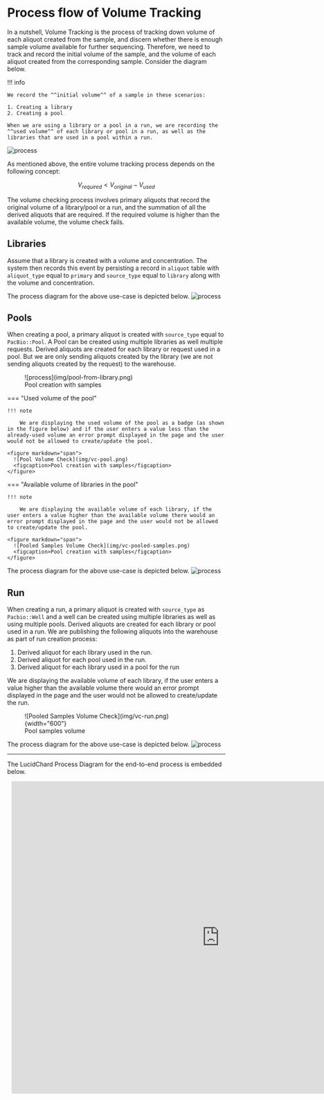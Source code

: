 # Process flow of Volume Tracking

In a nutshell, Volume Tracking is the process of tracking down volume of each aliquot created from the sample, and discern whether there is enough sample volume available for further sequencing. Therefore, we need to track and record the initial volume of the sample, and the volume of each aliquot created from the corresponding sample. Consider the diagram below.

!!! info

    We record the ^^initial volume^^ of a sample in these scenarios:

    1. Creating a library
    2. Creating a pool

    When we are using a library or a pool in a run, we are recording the ^^used volume^^ of each library or pool in a run, as well as the libraries that are used in a pool within a run.


![process](img/pm-1.png)

As mentioned above, the entire volume tracking process depends on the following concept:

$$
V_{required} < V_{original} - V_{used}
$$

The volume checking process involves primary aliquots that record the original volume of a library/pool or a run, and the summation of all the derived aliquots that are required. If the required volume is higher than the available volume, the volume check fails.

## Libraries

Assume that a library is created with a volume and concentration. The system then records this event by persisting a record in `aliquot` table with `aliquot_type` equal to `primary` and `source_type` equal to `library` along with the volume and concentration.

The process diagram for the above use-case is depicted below.
![process](img/pm-2.png)

## Pools

When creating a pool, a primary aliquot is created with `source_type` equal to `PacBio::Pool`. A Pool can be created using multiple libraries as well multiple requests. Derived aliquots are created for each library or request used in a pool. But we are only sending aliquots created by the library (we are not sending aliquots created by the request) to the warehouse. 

<figure markdown="span">
  ![process](img/pool-from-library.png)
  <figcaption>Pool creation with samples</figcaption>
</figure>

=== "Used volume of the pool"

    !!! note
    
        We are displaying the used volume of the pool as a badge (as shown in the figure below) and if the user enters a value less than the already-used volume an error prompt displayed in the page and the user would not be allowed to create/update the pool.

    <figure markdown="span">
      ![Pool Volume Check](img/vc-pool.png)
      <figcaption>Pool creation with samples</figcaption>
    </figure>

=== "Available volume of libraries in the pool"

    !!! note

        We are displaying the available volume of each library, if the user enters a value higher than the available volume there would an error prompt displayed in the page and the user would not be allowed to create/update the pool.

    <figure markdown="span">
      ![Pooled Samples Volume Check](img/vc-pooled-samples.png)
      <figcaption>Pool creation with samples</figcaption>
    </figure>

The process diagram for the above use-case is depicted below.
![process](img/pm-2.png)

## Run

When creating a run, a primary aliquot is created with `source_type` as `Pacbio::Well` and a well can be created using multiple libraries as well as using multiple pools. Derived aliquots are created for each library or pool used in a run. We are publishing the following aliquots into the warehouse as part of run creation process:

1. Derived aliquot for each library used in the run.
2. Derived aliquot for each pool used in the run.
3. Derived aliquot for each library used in a pool for the run


We are displaying the available volume of each library, if the user enters a value higher than the available volume there would an error prompt displayed in the page and the user would not be allowed to create/update the run.

<figure markdown="span">
  ![Pooled Samples Volume Check](img/vc-run.png){width="600"}
  <figcaption>Pool samples volume</figcaption>
</figure>

The process diagram for the above use-case is depicted below.
![process](img/pm-3.png)

---

The LucidChard Process Diagram for the end-to-end process is embedded below.

<div style="width: 960px; height: 720px; margin: 10px; position: relative;"><iframe allowfullscreen frameborder="0" style="width:960px; height:720px" src="https://lucid.app/documents/embedded/3c12fbb3-5265-49b5-9f6a-97c9a69a59eb" id="J~04Hgj-wY2C"></iframe></div>